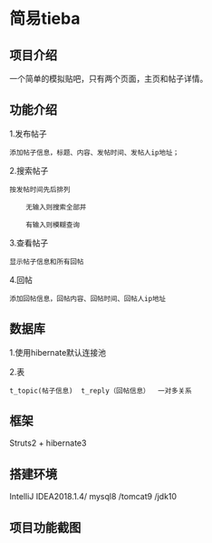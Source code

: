 # 简易tieba

## 项目介绍

  一个简单的模拟贴吧，只有两个页面，主页和帖子详情。       
## 功能介绍

1.发布帖子

    添加帖子信息，标题、内容、发帖时间、发帖人ip地址；
    

2.搜索帖子

    按发帖时间先后排列
    
        无输入则搜索全部并
    
        有输入则模糊查询
3.查看帖子
    
    显示帖子信息和所有回帖
 
 4.回帖
    
    添加回帖信息，回帖内容、回帖时间、回帖人ip地址   
    
## 数据库
1.使用hibernate默认连接池

2.表 
    
    t_topic(帖子信息)  t_reply（回帖信息）  一对多关系
    
## 框架
 Struts2 + hibernate3
## 搭建环境
  IntelliJ IDEA2018.1.4/ mysql8 /tomcat9 /jdk10    
## 项目功能截图
